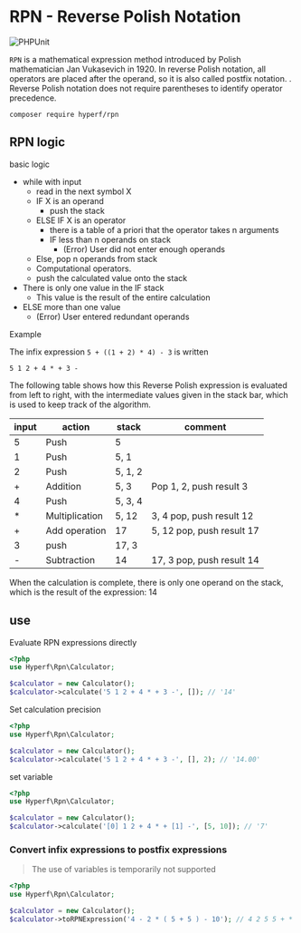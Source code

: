 # RPN - Reverse Polish Notation

![PHPUnit](https://github.com/hyperf/rpn-incubator/workflows/PHPUnit/badge.svg)

`RPN` is a mathematical expression method introduced by Polish mathematician Jan Vukasevich in 1920. In reverse Polish notation, all operators are placed after the operand, so it is also called postfix notation. . Reverse Polish notation does not require parentheses to identify operator precedence.

```
composer require hyperf/rpn
```

## RPN logic

basic logic

- while with input
    - read in the next symbol X
    - IF X is an operand
        - push the stack
    - ELSE IF X is an operator
        - there is a table of a priori that the operator takes n arguments
        - IF less than n operands on stack
            - (Error) User did not enter enough operands
    - Else, pop n operands from stack
    - Computational operators.
    - push the calculated value onto the stack
- There is only one value in the IF stack
    - This value is the result of the entire calculation
- ELSE more than one value
    - (Error) User entered redundant operands

Example

The infix expression `5 + ((1 + 2) * 4) - 3` is written

`5 1 2 + 4 * + 3 -`

The following table shows how this Reverse Polish expression is evaluated from left to right, with the intermediate values ​​given in the stack bar, which is used to keep track of the algorithm.

| input | action | stack | comment |
| ---- | -------- | ------- | ---------------------------- |
| 5 | Push | 5 | |
| 1 | Push | 5, 1 | |
| 2 | Push | 5, 1, 2 | |
| + | Addition | 5, 3 | Pop 1, 2, push result 3 |
| 4 | Push | 5, 3, 4 | |
| * | Multiplication | 5, 12 | 3, 4 pop, push result 12 |
| + | Add operation | 17 | 5, 12 pop, push result 17 |
| 3 | push | 17, 3 | |
| - | Subtraction | 14 | 17, 3 pop, push result 14 |

When the calculation is complete, there is only one operand on the stack, which is the result of the expression: 14

## use

Evaluate RPN expressions directly

```php
<?php
use Hyperf\Rpn\Calculator;

$calculator = new Calculator();
$calculator->calculate('5 1 2 + 4 * + 3 -', []); // '14'
```

Set calculation precision

```php
<?php
use Hyperf\Rpn\Calculator;

$calculator = new Calculator();
$calculator->calculate('5 1 2 + 4 * + 3 -', [], 2); // '14.00'
```

set variable

```php
<?php
use Hyperf\Rpn\Calculator;

$calculator = new Calculator();
$calculator->calculate('[0] 1 2 + 4 * + [1] -', [5, 10]); // '7'
```

### Convert infix expressions to postfix expressions

> The use of variables is temporarily not supported

```php
<?php
use Hyperf\Rpn\Calculator;

$calculator = new Calculator();
$calculator->toRPNExpression('4 - 2 * ( 5 + 5 ) - 10'); // 4 2 5 5 + * - 10 -
```
